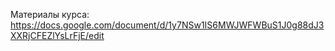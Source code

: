 Материалы курса: https://docs.google.com/document/d/1y7NSw1IS6MWJWFWBuS1J0g88dJ3XXRjCFEZlYsLrFjE/edit
